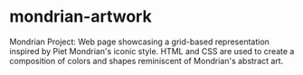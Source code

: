 # mondrian-artwork
Mondrian Project: Web page showcasing a grid-based representation inspired by Piet Mondrian's iconic style. HTML and CSS are used to create a composition of colors and shapes reminiscent of Mondrian's abstract art.
